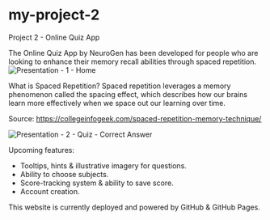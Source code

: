 # my-project-2
Project 2 - Online Quiz App

The Online Quiz App by NeuroGen has been developed for people who are looking to enhance their memory recall abilities through spaced repetition.
![Presentation - 1 - Home](https://user-images.githubusercontent.com/122515678/214849767-6ec34a08-c9a1-4afe-8379-f80c1daf5e3a.png)

What is Spaced Repetition?
Spaced repetition leverages a memory phenomenon called the spacing effect, 
which describes how our brains learn more effectively when we space out our learning over time.

Source: https://collegeinfogeek.com/spaced-repetition-memory-technique/

![Presentation - 2 - Quiz - Correct Answer](https://user-images.githubusercontent.com/122515678/214849773-2146d32e-2542-4575-92a2-b019ee34f658.png)

Upcoming features:
- Tooltips, hints & illustrative imagery for questions.
- Ability to choose subjects.
- Score-tracking system & ability to save score.
- Account creation.

This website is currently deployed and powered by GitHub & GitHub Pages.



